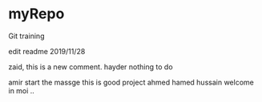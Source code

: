# myRepo
Git training 

edit readme 2019/11/28

zaid, this is a new comment. 
hayder nothing to do

amir start the massge this is good project 
ahmed hamed
hussain welcome in moi ..
